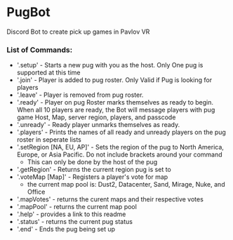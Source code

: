 # PugBot
Discord Bot to create pick up games in Pavlov VR

### List of Commands:
- '.setup' - Starts a new pug with you as the host. Only One pug is supported at this time
- '.join' - Player is added to pug roster. Only Valid if Pug is looking for players
- '.leave' - Player is removed from pug roster.
- '.ready' - Player on pug Roster marks themselves as ready to begin. When all 10 players are ready, the Bot will message players with pug game Host, Map, server region, players, and passcode
- '.unready' - Ready player unmarks themselves as ready.
- '.players' - Prints the names of all ready and unready players on the pug roster in seperate lists
- '.setRegion [NA, EU, AP]' - Sets the region of the pug to North America, Europe, or Asia Pacific. Do not include brackets around your command
  - This can only be done by the host of the pug
- '.getRegion' - Returns the current region pug is set to
- '.voteMap [Map]' - Registers a player's vote for map
  - the current map pool is: Dust2, Datacenter, Sand, Mirage, Nuke, and Office
- '.mapVotes' - returns the curent maps and their respective votes
- '.mapPool' - returns the current map pool
- '.help' - provides a link to this readme
- '.status' - returns the current pug status
- '.end' - Ends the pug being set up

